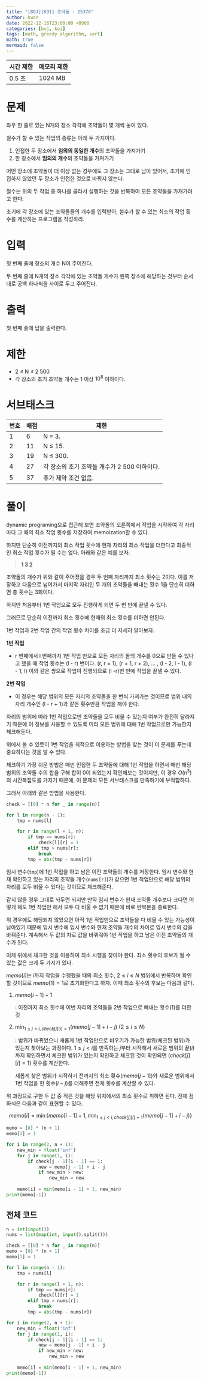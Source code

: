 ```yaml
---
title: "[BOJ][KOI] 조약돌 - 25378"
author: kwon
date: 2022-12-16T23:00:00 +0900
categories: [boj, koi]
tags: [math, greedy algorithm, sort]
math: true
mermaid: false
---
```


| 시간 제한 | 메모리 제한 |
| --- | --- |
| 0.5 초 | 1024 MB |

# 문제

좌우 한 줄로 있는 N개의 장소 각각에 조약돌이 몇 개씩 놓여 있다.

철수가 할 수 있는 작업의 종류는 아래 두 가지이다.

1. 인접한 두 장소에서 **임의의 동일한 개수**의 조약돌을 가져가기
2. 한 장소에서 **임의의 개수**의 조약돌을 가져가기

어떤 장소에 조약돌이 더 이상 없는 경우에도 그 장소는 그대로 남아 있어서, 초기에 인접하지 않았던 두 장소가 인접한 것으로 바뀌지 않는다.

철수는 위의 두 작업 중 하나를 골라서 실행하는 것을 반복하여 모든 조약돌을 가져가려고 한다.

초기에 각 장소에 있는 조약돌들의 개수를 입력받아, 철수가 할 수 있는 최소의 작업 횟수를 계산하는 프로그램을 작성하라.

# 입력

첫 번째 줄에 장소의 개수 N이 주어진다.

두 번째 줄에 N개의 장소 각각에 있는 조약돌 개수가 왼쪽 장소에 해당하는 것부터 순서대로 공백 하나씩을 사이로 두고 주어진다.

# 출력

첫 번째 줄에 답을 출력한다.

# 제한

- 2 ≤ N ≤ 2 500
- 각 장소의 초기 조약돌 개수는 $1$ 이상 $10^8$ 이하이다.
    

# 서브태스크

| 번호 | 배점 | 제한 |
| --- | --- | --- |
| 1 | 6 | N = 3. |
| 2 | 11 | N ≤ 15. |
| 3 | 19 | N ≤ 300. |
| 4 | 27 | 각 장소의 초기 조약돌 개수가 2 500 이하이다. |
| 5 | 37 | 추가 제약 조건 없음. |

# 풀이

dynamic programing으로 접근해 보면 조약돌의 오른쪽에서 작업을 시작하여 각 자리마다 그 때의 최소 작업 횟수를 저장하여 memoization할 수 있다.

하지만 단순히 이전까지의 최소 작업 횟수에 현재 자리의 최소 작업을 더한다고 최종적인 최소 작업 횟수가 될 수는 없다. 아래와 같은 예를 보자.

> **1 3 2**

조약돌의 개수가 위와 같이 주어졌을 경우 두 번째 자리까지 최소 횟수는 2이다. 이를 저장하고 다음으로 넘어가서 마지막 자리인 두 개의 조약돌을 빼내는 횟수 1을 단순히 더하면 총 횟수는 3회이다.

하지만 처음부터 1번 작업으로 모두 진행하게 되면 두 번 만에 끝낼 수 있다.

그러므로 단순히 이전까지 최소 횟수에 현재의 최소 횟수를 더하면 안된다.

1번 작업과 2번 작업 간의 작업 횟수 차이를 조금 더 자세히 알아보자.

**1번 작업**

- r 번째에서 l 번째까지 1번 작업 만으로 모든 자리의 돌의 개수를 0으로 만들 수 있다고 했을 때 작업 횟수는 (l - r) 번이다. (r, r + 1), (r + 1, r + 2), … , (l - 2, l - 1), (l - 1, l) 이와 같은 쌍으로 작업이 진행되므로 (l -r)번 만에 작업을 끝낼 수 있다.

**2번 작업**

- 이 경우는 해당 범위의 모든 자리의 조약돌을 한 번씩 가져가는 것이므로 범위 내의 자리 개수인 (l - r + 1)과 같은 횟수만큼 작업을 해야 한다.

자리의 범위에 따라 1번 작업으로만 조약돌을 모두 비울 수 있는지 여부가 완전히 달라지기 때문에 이 정보를 사용할 수 있도록 미리 모든 범위에 대해 1번 작업으로만 가능한지 체크해둔다.

위에서 볼 수 있듯이 1번 작업을 최적으로 이용하는 방법을 찾는 것이 이 문제를 푸는데 중요하다는 것을 알 수 있다.

체크하기 가장 쉬운 방법은 매번 인접한 두 조약돌에 대해 1번 작업을 하면서 매번 해당 범위의 조약돌 수의 합을 구해 합이 0이 되었는지 확인해보는 것이지만, 이 경우 $O(n^3)$의 시간복잡도를 가지기 때문에, 이 문제의 모든 서브태스크를 만족하기에 부적합하다.

그래서 아래와 같은 방법을 사용한다.

```python
check = [[0] * n for _ in range(n)]

for l in range(n - 1):
    tmp = nums[l]

    for r in range(l + 1, n):
        if tmp == nums[r]:
            check[l][r] = 1
        elif tmp > nums[r]:
            break
        tmp = abs(tmp - nums[r])
```

임시 변수(`tmp`)에 1번 작업을 하고 남은 이전 조약돌의 개수를 저장한다. 임시 변수와 현재 확인하고 있는 자리의 조약돌 개수(`nums[r]`)가 같으면 1번 작업만으로 해당 범위의 자리를 모두 비울 수 있다는 것이므로 체크해준다.

같지 않을 경우 그대로 놔두면 되지만 만약 임시 변수가 현재 조약돌 개수보다 크다면 어떻게 해도 1번 작업만 해서 모두 다 비울 수 없기 때문에 바로 반복문을 종료한다.

위 경우에도 해당되지 않았으면 아직 1번 작업만으로 조약돌을 다 비울 수 있는 가능성이 남아있기 때문에 임시 변수에 임시 변수와 현재 조약돌 개수의 차이로 임시 변수의 값을 바꿔준다. 계속해서 두 값의 차로 값을 바꿔줘야 1번 작업을 하고 남은 이전 조약돌의 개수가 된다.

이제 위에서 체크한 것을 이용하여 최소 시행을 찾아야 한다. 최소 횟수의 후보가 될 수 있는 값은 크게 두 가지가 있다.

$memo[i]$는 $i$까지 작업을 수행했을 때의 최소 횟수, $2\leq i\leq N$ 범위에서 반복하며 확인할 것이므로 $memo[1]=1$로 초기화한다고 하자. 이때 최소 횟수의 후보는 다음과 같다.

1. $memo[i-1] + 1$
    
    : 이전까지 최소 횟수에 이번 자리의 조약돌을 2번 작업으로 빼내는 횟수(1)를 더한 것
    
2. $\min_{1\leq j < i, check[j][i]=1}(memo[j - 1]+i-j)$ $(2\leq i\leq N)$
    
    : 범위가 바뀌었으니 새롭게 1번 작업만으로 비우기가 가능한 범위(체크된 범위)가 있는지 찾아보는 과정이다. $1\leq j < i$를 만족하는 $j$부터 시작해서 새로운 범위의 끝($i$)까지 확인하면서 체크한 범위가 있는지 확인하고 체크된 것이 확인되면 ($check[j][i]=1$) 횟수를 계산한다.
    
    새롭게 찾은 범위가 시작하기 전까지의 최소 횟수($memo[j - 1]$)와 새로운 범위에서 1번 작업을 한 횟수($i-j$)를 더해주면 전체 횟수를 계산할 수 있다.
    

위 과정으로 구한 두 값 중 작은 것을 해당 위치에서의 최소 횟수로 취하면 된다. 전체 점화식은 다음과 같이 표현할 수 있다.

$$memo[i]=\min\{memo[i-1]+1, \min_{1\leq j < i, check[j][i]=1}(memo[j - 1]+i-j)\}$$

```python
memo = [0] * (n + 1)
memo[1] = 1

for i in range(2, n + 1):
    new_min = float('inf')
    for j in range(1, i):
        if check[j - 1][i - 1] == 1:
            new = memo[j - 1] + i - j
            if new_min > new:
                new_min = new
            
    memo[i] = min(memo[i - 1] + 1, new_min)
print(memo[-1])
```

## 전체 코드

```python
n = int(input())
nums = list(map(int, input().split()))

check = [[0] * n for _ in range(n)]
memo = [0] * (n + 1)
memo[1] = 1

for l in range(n - 1):
    tmp = nums[l]

    for r in range(l + 1, n):
        if tmp == nums[r]:
            check[l][r] = 1
        elif tmp > nums[r]:
            break
        tmp = abs(tmp - nums[r])

for i in range(2, n + 1):
    new_min = float('inf')
    for j in range(1, i):
        if check[j - 1][i - 1] == 1:
            new = memo[j - 1] + i - j
            if new_min > new:
                new_min = new
            
    memo[i] = min(memo[i - 1] + 1, new_min)
print(memo[-1])
```